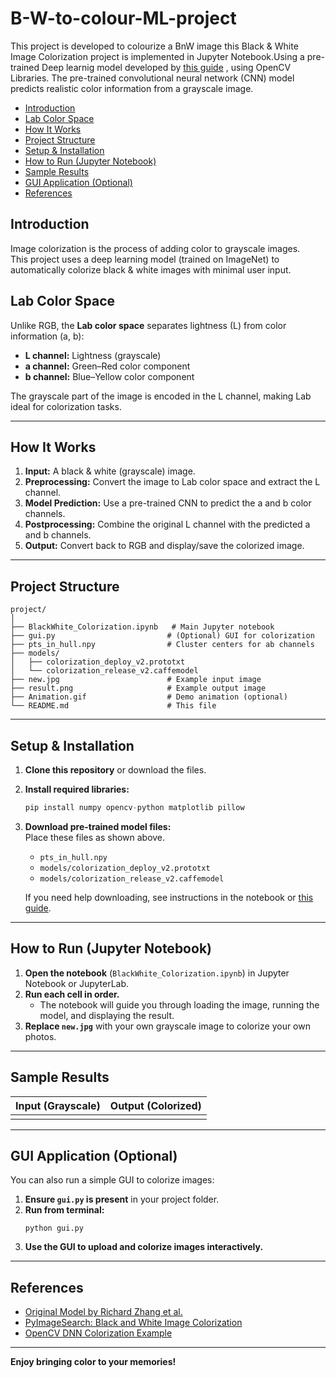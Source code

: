# B-W-to-colour-ML-project
This project is developed to colourize a BnW image 
this Black & White Image Colorization project is implemented in Jupyter Notebook.Using a pre-trained Deep learnig model developed by  [this guide](https://github.com/richzhang/colorization) , using OpenCV Libraries.
The pre-trained convolutional neural network (CNN) model predicts realistic color information from a grayscale image.

- [Introduction](#introduction)
- [Lab Color Space](#lab-color-space)
- [How It Works](#how-it-works)
- [Project Structure](#project-structure)
- [Setup & Installation](#setup--installation)
- [How to Run (Jupyter Notebook)](#how-to-run-jupyter-notebook)
- [Sample Results](#sample-results)
- [GUI Application (Optional)](#gui-application-optional)
- [References](#references)


## Introduction

Image colorization is the process of adding color to grayscale images.  
This project uses a deep learning model (trained on ImageNet) to automatically colorize black & white images with minimal user input.


## Lab Color Space

Unlike RGB, the **Lab color space** separates lightness (L) from color information (a, b):

- **L channel:** Lightness (grayscale)
- **a channel:** Green–Red color component
- **b channel:** Blue–Yellow color component

The grayscale part of the image is encoded in the L channel, making Lab ideal for colorization tasks.

---

## How It Works

1. **Input:** A black & white (grayscale) image.
2. **Preprocessing:** Convert the image to Lab color space and extract the L channel.
3. **Model Prediction:** Use a pre-trained CNN to predict the a and b color channels.
4. **Postprocessing:** Combine the original L channel with the predicted a and b channels.
5. **Output:** Convert back to RGB and display/save the colorized image.

---

## Project Structure

```
project/
│
├── BlackWhite_Colorization.ipynb   # Main Jupyter notebook
├── gui.py                         # (Optional) GUI for colorization
├── pts_in_hull.npy                # Cluster centers for ab channels
├── models/
│   ├── colorization_deploy_v2.prototxt
│   └── colorization_release_v2.caffemodel
├── new.jpg                        # Example input image
├── result.png                     # Example output image
├── Animation.gif                  # Demo animation (optional)
└── README.md                      # This file
```

---

## Setup & Installation

1. **Clone this repository** or download the files.
2. **Install required libraries:**

    ```python
    pip install numpy opencv-python matplotlib pillow
    ```

3. **Download pre-trained model files:**  
   Place these files as shown above.
   - `pts_in_hull.npy`
   - `models/colorization_deploy_v2.prototxt`
   - `models/colorization_release_v2.caffemodel`

   If you need help downloading, see instructions in the notebook or [this guide](https://github.com/richzhang/colorization).

---

## How to Run (Jupyter Notebook)

1. **Open the notebook** (`BlackWhite_Colorization.ipynb`) in Jupyter Notebook or JupyterLab.
2. **Run each cell in order.**  
   - The notebook will guide you through loading the image, running the model, and displaying the result.
3. **Replace `new.jpg`** with your own grayscale image to colorize your own photos.

---

## Sample Results

| Input (Grayscale)   | Output (Colorized)    |
|---------------------|-----------------------|
|       |        |

---

## GUI Application (Optional)

You can also run a simple GUI to colorize images:

1. **Ensure `gui.py` is present** in your project folder.
2. **Run from terminal:**
    ```
    python gui.py
    ```
3. **Use the GUI to upload and colorize images interactively.**

---

## References

- [Original Model by Richard Zhang et al.](https://richzhang.github.io/colorization/)
- [PyImageSearch: Black and White Image Colorization](https://pyimagesearch.com/2019/02/25/black-and-white-image-colorization-with-opencv-and-deep-learning/)
- [OpenCV DNN Colorization Example](https://github.com/opencv/opencv/blob/master/samples/dnn/colorization.py)

---

**Enjoy bringing color to your memories!**

